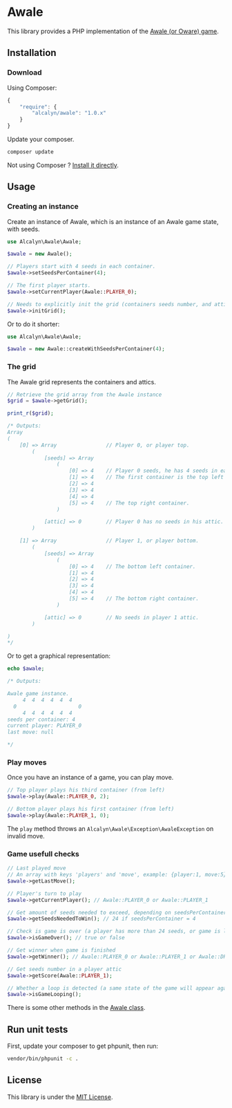 # Awale

This library provides a PHP implementation of the [Awale (or Oware) game](https://en.wikipedia.org/wiki/Oware).


## Installation


### Download

Using Composer:

``` js
{
    "require": {
        "alcalyn/awale": "1.0.x"
    }
}
```

Update your composer.

``` bash
composer update
```

Not using Composer ? [Install it directly](https://github.com/alcalyn/awale/archive/master.zip).


## Usage

### Creating an instance

Create an instance of Awale, which is an instance of an Awale game state, with seeds.

``` php
use Alcalyn\Awale\Awale;

$awale = new Awale();

// Players start with 4 seeds in each container.
$awale->setSeedsPerContainer(4);

// The first player starts.
$awale->setCurrentPlayer(Awale::PLAYER_0);

// Needs to explicitly init the grid (containers seeds number, and attics).
$awale->initGrid();
```

Or to do it shorter:

``` php
use Alcalyn\Awale\Awale;

$awale = new Awale::createWithSeedsPerContainer(4);
```


### The grid

The Awale grid represents the containers and attics.

``` php
// Retrieve the grid array from the Awale instance
$grid = $awale->getGrid();

print_r($grid);

/* Outputs:
Array
(
    [0] => Array                // Player 0, or player top.
        (
            [seeds] => Array
                (
                    [0] => 4    // Player 0 seeds, he has 4 seeds in each containers.
                    [1] => 4    // The first container is the top left container.
                    [2] => 4
                    [3] => 4
                    [4] => 4
                    [5] => 4    // The top right container.
                )

            [attic] => 0        // Player 0 has no seeds in his attic.
        )

    [1] => Array                // Player 1, or player bottom.
        (
            [seeds] => Array
                (
                    [0] => 4    // The bottom left container.
                    [1] => 4
                    [2] => 4
                    [3] => 4
                    [4] => 4
                    [5] => 4    // The bottom right container.
                )

            [attic] => 0        // No seeds in player 1 attic.
        )

)
*/
```

Or to get a graphical representation:

``` php
echo $awale;

/* Outputs:

Awale game instance.
     4  4  4  4  4  4
  0                    0
     4  4  4  4  4  4
seeds per container: 4
current player: PLAYER_0
last move: null

*/
```


### Play moves

Once you have an instance of a game, you can play move.

``` php
// Top player plays his third container (from left)
$awale->play(Awale::PLAYER_0, 2);

// Bottom player plays his first container (from left)
$awale->play(Awale::PLAYER_1, 0);
```

The `play` method throws an `Alcalyn\Awale\Exception\AwaleException` on invalid move.


### Game usefull checks

``` php
// Last played move
// An array with keys 'players' and 'move', example: {player:1, move:5}, Player 1 played his 5th container
$awale->getLastMove();

// Player's turn to play
$awale->getCurrentPlayer(); // Awale::PLAYER_0 or Awale::PLAYER_1

// Get amount of seeds needed to exceed, depending on seedsPerContainer
$awale->getSeedsNeededToWin(); // 24 if seedsPerContainer = 4

// Check is game is over (a player has more than 24 seeds, or game is looping, or player cannot feeds his opponent)
$awale->isGameOver(); // true or false

// Get winner when game is finished
$awale->getWinner(); // Awale::PLAYER_0 or Awale::PLAYER_1 or Awale::DRAW or null

// Get seeds number in a player attic
$awale->getScore(Awale::PLAYER_1);

// Whether a loop is detected (a same state of the game will appear again and again)
$awale->isGameLooping();
```

There is some other methods in the [Awale class](src/Awale.php).


## Run unit tests

First, update your composer to get phpunit, then run:

``` bash
vendor/bin/phpunit -c .
```


## License

This library is under the [MIT License](LICENSE).
